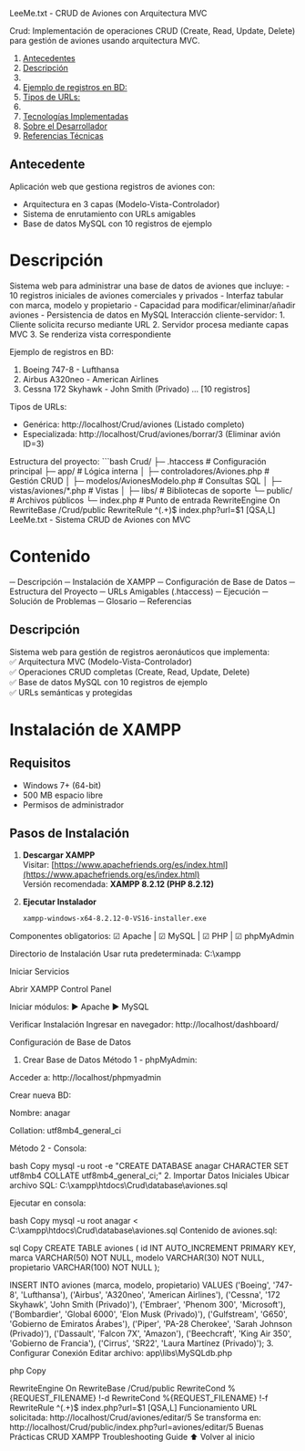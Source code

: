 LeeMe.txt - CRUD de Aviones con Arquitectura MVC

Crud: Implementación de operaciones CRUD (Create, Read, Update, Delete) para gestión de aviones usando arquitectura MVC.

1. [Antecedentes](#-Antecedentes)
2. [Descripción](#-Descripción)
3. [<cuales>](#-<cuales>)
4. [Ejemplo de registros en BD:
](#-configuración-de-base-de-datos)
5. [Tipos de URLs:
](#Tipos-de-URLs:
)
6. [<donde>](#<donde>)
7. [Tecnologías Implementadas](#-tecnologías-implementadas)
8. [Sobre el Desarrollador](#-sobre-el-desarrollador)
9. [Referencias Técnicas](#-referencias-técnicas)

## Antecedente  
Aplicación web que gestiona registros de aviones con:
- Arquitectura en 3 capas (Modelo-Vista-Controlador)
- Sistema de enrutamiento con URLs amigables
- Base de datos MySQL con 10 registros de ejemplo

# Descripción
<que>
Sistema web para administrar una base de datos de aviones que incluye:
- 10 registros iniciales de aviones comerciales y privados
- Interfaz tabular con marca, modelo y propietario
- Capacidad para modificar/eliminar/añadir aviones
- Persistencia de datos en MySQL

<cuales>
Interacción cliente-servidor:
1. Cliente solicita recurso mediante URL
2. Servidor procesa mediante capas MVC
3. Se renderiza vista correspondiente

Ejemplo de registros en BD:
1. Boeing 747-8 - Lufthansa
2. Airbus A320neo - American Airlines
3. Cessna 172 Skyhawk - John Smith (Privado)
... [10 registros]

Tipos de URLs:
- Genérica: http://localhost/Crud/aviones (Listado completo)
- Especializada: http://localhost/Crud/aviones/borrar/3 (Eliminar avión ID=3)

<donde>
Estructura del proyecto:
```bash
Crud/
├─ .htaccess          # Configuración principal
├─ app/               # Lógica interna
│   ├─ controladores/Aviones.php       # Gestión CRUD
│   ├─ modelos/AvionesModelo.php       # Consultas SQL
│   ├─ vistas/aviones/*.php            # Vistas
│   ├─ libs/          # Bibliotecas de soporte
└─ public/            # Archivos públicos
    └─ index.php      # Punto de entrada

<IfModule mod_rewrite.c>
    RewriteEngine On
    RewriteBase /Crud/public
    RewriteRule ^(.+)$ index.php?url=$1 [QSA,L]
</IfModule>
LeeMe.txt - Sistema CRUD de Aviones con MVC

# Contenido
─ Descripción
─ Instalación de XAMPP
─ Configuración de Base de Datos
─ Estructura del Proyecto
─ URLs Amigables (.htaccess)
─ Ejecución
─ Solución de Problemas
─ Glosario
─ Referencias

## Descripción  
Sistema web para gestión de registros aeronáuticos que implementa:  
✅ Arquitectura MVC (Modelo-Vista-Controlador)  
✅ Operaciones CRUD completas (Create, Read, Update, Delete)  
✅ Base de datos MySQL con 10 registros de ejemplo  
✅ URLs semánticas y protegidas  

# Instalación de XAMPP

## Requisitos
- Windows 7+ (64-bit)
- 500 MB espacio libre
- Permisos de administrador

## Pasos de Instalación
1. **Descargar XAMPP**  
   Visitar: [https://www.apachefriends.org/es/index.html](https://www.apachefriends.org/es/index.html)  
   Versión recomendada: **XAMPP 8.2.12 (PHP 8.2.12)**

2. **Ejecutar Instalador**  
   ```bash
   xampp-windows-x64-8.2.12-0-VS16-installer.exe
Componentes obligatorios:
☑ Apache | ☑ MySQL | ☑ PHP | ☑ phpMyAdmin

Directorio de Instalación
Usar ruta predeterminada:
C:\xampp

Iniciar Servicios

Abrir XAMPP Control Panel

Iniciar módulos:
▶ Apache
▶ MySQL

Verificar Instalación
Ingresar en navegador:
http://localhost/dashboard/

Configuración de Base de Datos
1. Crear Base de Datos
Método 1 - phpMyAdmin:

Acceder a: http://localhost/phpmyadmin

Crear nueva BD:

Nombre: anagar

Collation: utf8mb4_general_ci

Método 2 - Consola:

bash
Copy
mysql -u root -e "CREATE DATABASE anagar CHARACTER SET utf8mb4 COLLATE utf8mb4_general_ci;"
2. Importar Datos Iniciales
Ubicar archivo SQL:
C:\xampp\htdocs\Crud\database\aviones.sql

Ejecutar en consola:

bash
Copy
mysql -u root anagar < C:\xampp\htdocs\Crud\database\aviones.sql
Contenido de aviones.sql:

sql
Copy
CREATE TABLE aviones (
    id INT AUTO_INCREMENT PRIMARY KEY,
    marca VARCHAR(50) NOT NULL,
    modelo VARCHAR(30) NOT NULL,
    propietario VARCHAR(100) NOT NULL
);

INSERT INTO aviones (marca, modelo, propietario) VALUES
('Boeing', '747-8', 'Lufthansa'),
('Airbus', 'A320neo', 'American Airlines'),
('Cessna', '172 Skyhawk', 'John Smith (Privado)'),
('Embraer', 'Phenom 300', 'Microsoft'),
('Bombardier', 'Global 6000', 'Elon Musk (Privado)'),
('Gulfstream', 'G650', 'Gobierno de Emiratos Árabes'),
('Piper', 'PA-28 Cherokee', 'Sarah Johnson (Privado)'),
('Dassault', 'Falcon 7X', 'Amazon'),
('Beechcraft', 'King Air 350', 'Gobierno de Francia'),
('Cirrus', 'SR22', 'Laura Martínez (Privado)');
3. Configurar Conexión
Editar archivo: app\libs\MySQLdb.php

php
Copy
<?php
class MySQLdb {
    private $host = "127.0.0.1";  // Servidor local
    private $usuario = "root";     // Usuario MySQL
    private $clave = "";          // Contraseña (vacía por defecto)
    private $db = "anagar";       // Nombre de la BD
    // ... resto del código
}
Estructura del Proyecto
bash
Copy
Crud/
├─ .htaccess                # Configuración global
├─ app/                     
│   ├─ controladores/       # ▶ Lógica de operaciones
│   │   └─ Aviones.php      #   - Métodos CRUD
│   ├─ modelos/             # ▶ Consultas SQL
│   │   └─ AvionesModelo.php
│   ├─ vistas/              # ▶ Interfaz usuario
│   │   ├─ aviones/         
│   │   │   ├─ alta.php     # Formulario creación
│   │   │   ├─ editar.php   # Formulario edición
│   │   │   └─ lista.php    # Tabla principal
│   ├─ libs/                # ▶ Bibliotecas
│   │   ├─ MySQLdb.php      # Conexión BD
│   │   ├─ Control.php      # Enrutador
│   └─ inicio.php           # Inicialización
└─ public/                  # Recursos públicos
    └─ index.php            # Punto de entrada
URLs Amigables (.htaccess)
Archivo: public/.htaccess
apache
Copy
<IfModule mod_rewrite.c>
    RewriteEngine On
    RewriteBase /Crud/public
    RewriteCond %{REQUEST_FILENAME} !-d
    RewriteCond %{REQUEST_FILENAME} !-f
    RewriteRule ^(.+)$ index.php?url=$1 [QSA,L]
</IfModule>
Funcionamiento
URL solicitada:
http://localhost/Crud/aviones/editar/5

Se transforma en:
http://localhost/Crud/public/index.php?url=aviones/editar/5

Buenas Prácticas CRUD

XAMPP Troubleshooting Guide

⬆️ Volver al inicio


